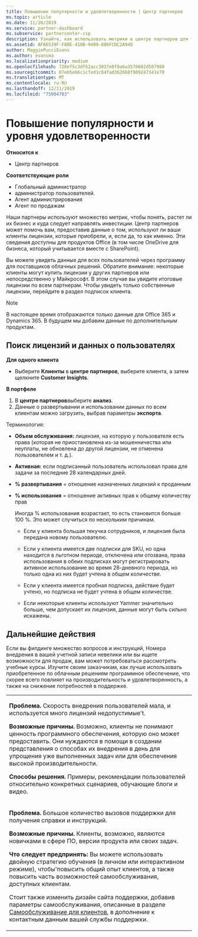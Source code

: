 ```yaml
---
title: Повышение популярности и удовлетворенности | Центр партнеров
ms.topic: article
ms.date: 11/20/2019
ms.service: partner-dashboard
ms.subservice: partnercenter-csp
description: Узнайте, как использовать метрики в центре партнеров для того, чтобы узнать, растет ли ваш бизнес, как клиенты используют свои лицензии и как сосредоточиться на инвестиций.
ms.assetid: AFA6539F-F8DE-410B-9409-886FCDC2A940
author: MaggiePucciEvans
ms.author: evansma
ms.localizationpriority: medium
ms.openlocfilehash: 728ef5c3df62acc3037e0f8a6a3578682d507980
ms.sourcegitcommit: 07eb5eb6c1cfed1c84fad3626b8f989247341e70
ms.translationtype: MT
ms.contentlocale: ru-RU
ms.lasthandoff: 12/11/2019
ms.locfileid: "75004783"
---
```

# <a name="increase-adoption-and-satisfaction"></a>Повышение популярности и уровня удовлетворенности

**Относится к**

-  Центр партнеров

**Соответствующие роли**
-   Глобальный администратор
-   администратор пользователей.
-   Агент администрирования
-   Агент по продажам

Наши партнеры используют множество метрик, чтобы понять, растет ли их бизнес и куда следует направлять инвестиции. Центр партнеров может помочь вам, предоставив данные о том, используют ли ваши клиенты лицензии, которые приобрели, и, если да, то как именно. Эти сведения доступны для продуктов Office (в том числе OneDrive для бизнеса, который учитывается вместе с SharePoint).

Вы можете увидеть данные для всех пользователей через программу для поставщиков облачных решений. Обратите внимание: некоторые клиенты могут купить лицензии у других партнеров или непосредственно у Майкрософт. В этом случае вы увидите итоговые лицензии по всем партнерам. Чтобы увидеть только собственные лицензии, перейдите в раздел подписок клиента.

> [!NOTE]  
>  В настоящее время отображаются только данные для Office 365 и Dynamics 365. В будущем мы добавим данные по дополнительным продуктам.

## <a name="find-license-and-user-data"></a>Поиск лицензий и данных о пользователях


**Для одного клиента**

-   Выберите **Клиенты** в **центре партнеров**, выберите клиента, а затем щелкните **Customer Insights**.

**В портфеле**

1.  В **центре партнеров**выберите **анализ**.
2.  Данные о развертывании и использовании данных по всем клиентам можно загрузить, выбрав параметры **экспорта**.

Терминология:

-   **Объем обслуживания:** лицензия, на которую у пользователя есть права (которая не приостановлена из-за мошенничества или неуплаты, не обновлена до другой лицензии, не отменена пользователем и т. д.).

-   **Активная:** если подписанный пользователь использовал права для задачи за последние 28 календарных дней.

-   **% развертывания** = отношение назначенных лицензий к проданным

-   **% использования** = отношение активных прав к общему количеству прав

    Иногда % использования возрастает, то есть становится больше 100 %. Это может случиться по нескольким причинам.

    -   Если у клиента большая текучка сотрудников, и лицензия была передана новому пользователю.

    -   Если у клиента имеется две подписки для SKU, но одна находится в льготном периоде, отключена или отозвана, права использования в обеих подписках могут регистрировать активное использование во время 28-дневного периода, но только одна из них будет учтена в общем количестве.

    -   Если у клиента имеется пробная подписка, действие будет учтено, но подписка не будет учтена в общем количестве.

    -   Если некоторые клиенты используют Yammer значительно больше, чем допускает их лицензия, данные могут быть сильно искажены.

## <a name="next-steps"></a>Дальнейшие действия


Если вы филдинге множество вопросов и инструкций, Номера внедрения в вашей учетной записи невелики или вы ищете возможности для продаж, вам может потребоваться рассмотреть учебные курсы. Изучите своим заказчикам, как лучше использовать приобретенное по облачным решениям программное обеспечение, что скорее всего повлияет на производительность и удовлетворенность, а также на снижение потребностей в поддержке.

<table>
<colgroup>
<col width="100%" />
</colgroup>
<tbody>
<tr class="odd">
<td><p><strong>Проблема.</strong> Скорость внедрения пользователей мала, и используется много лицензий недопустимые&#39;t.</p>
<p><strong>Возможные причины.</strong> Возможно, клиенты не понимают ценность программного обеспечения, которую оно может предоставить. Они нуждаются в помощи в создании представления о способах их внедрения в день для упрощения уже выполненных задач или для обеспечения высокой производительности.</p>
<p><strong>Способы решения.</strong> Примеры, рекомендации пользователей относительно конкретных сценариев, обучающие блоги и видео.</p></td>
</tr>
<tr class="even">
<td><p><strong>Проблема.</strong> Большое количество вызовов поддержки для получения справки и инструкций.</p>
<p><strong>Возможные причины.</strong> Клиенты, возможно, являются новичками в сфере ПО, версии продукта или своих задач.</p>
<p><strong>Что следует предпринять:</strong> Вы можете использовать двойную стратегию обучения (в личном или интерактивном режиме), чтобы&#39;повысить общий опыт клиентов, а также повысить часть возможностей самообслуживания, доступных клиентам.</p>
<p>Стоит также изменить дизайн сайта поддержки, добавив параметры самообслуживания, описанные в разделе <a href="customer-self-support.md" data-raw-source="[Customer self-support](customer-self-support.md)">Самообслуживание для клиентов</a>, в дополнение к контактным данным вашей службы поддержки.</p></td>
</tr>
</tbody>
</table>

 

 

 



